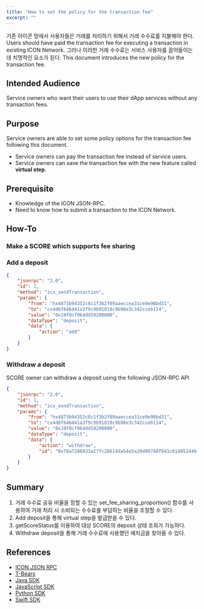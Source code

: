 ```yaml
---
title: "How to set the policy for the transaction fee"
excerpt: ""
---
```


기존 아이콘 망에서 사용자들은 거래를 처리하기 위해서 거래 수수료를 지불해야 한다.
Users should have paid the transaction fee for executing a transaction in existing ICON Network.
그러나 이러한 거래 수수료는 서비스 사용자를 끌어들이는데 치명적인 요소가 된다.
This document introduces the new policy for the transaction fee.

## Intended Audience

Service owners who want their users to use their dApp services without any transaction fees.

## Purpose

Service owners are able to set some policy options for the transaction fee following this document.
* Service owners can pay the transaction fee instead of service users.
* Service owners can save the transaction fee with the new feature called **virtual step**.

## Prerequisite 

* Knowledge of the ICON JSON-RPC.
* Need to know how to submit a transaction to the ICON Network.

## How-To

### Make a SCORE which supports fee sharing

### Add a deposit

```json
{
    "jsonrpc": "2.0",
    "id": 1,
    "method": "icx_sendTransaction",
    "params": {
        "from": "hx4873b94352c8c1f3b2f09aaeccea31ce9e90bd31",
        "to": "cx4d6f646441a3f9c9b91019c9b98e3c342cceb114",
        "value": "0x10f0cf064dd59200000",
        "dataType": "deposit",
        "data": {
            "action": "add"
        }
    }
}
```

### Withdraw a deposit

SCORE owner can withdraw a deposit using the following JSON-RPC API

```json
{
    "jsonrpc": "2.0",
    "id": 1,
    "method": "icx_sendTransaction",
    "params": {
        "from": "hx4873b94352c8c1f3b2f09aaeccea31ce9e90bd31",
        "to": "cx4d6f646441a3f9c9b91019c9b98e3c342cceb114",
        "value": "0x10f0cf064dd59200000",
        "dataType": "deposit",
        "data": {
            "action": "withdraw",
            "id": "0x78a7286833a17fc2b614da54e5a20d80748f041c81485244bf557445b19f5c07"
        }
    }
}
```

## Summary

1. 거래 수수료 공유 비율을 정할 수 있는 set_fee_sharing_proportion() 함수를 사용하여 거래 처리 시 소비되는 수수료를 부담하는 비율을 조절할 수 있다.
3. Add deposit을 통해 virtual step을 발급받을 수 있다.
4. getScoreStatus를 이용하여 대상 SCORE의 deposit 상태 조회가 가능하다.
5. Withdraw deposit을 통해 거래 수수료에 사용했던 예치금을 찾아올 수 있다.

## References

- [ICON JSON RPC](https://github.com/icon-project/icon-rpc-server/blob/master/docs/icon-json-rpc-v3.md#debug_estimateStep)
- [T-Bears]()
- [Java SDK]()
- [JavaScript SDK]()
- [Python SDK]()
- [Swift SDK]()